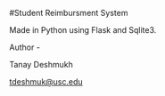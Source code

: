 #Student Reimbursment System

Made in Python using Flask and Sqlite3.

Author - 

Tanay Deshmukh
	
tdeshmuk@usc.edu
			
